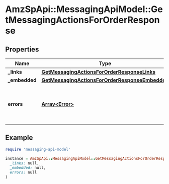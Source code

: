 # AmzSpApi::MessagingApiModel::GetMessagingActionsForOrderResponse

## Properties

| Name | Type | Description | Notes |
| ---- | ---- | ----------- | ----- |
| **_links** | [**GetMessagingActionsForOrderResponseLinks**](GetMessagingActionsForOrderResponseLinks.md) |  | [optional] |
| **_embedded** | [**GetMessagingActionsForOrderResponseEmbedded**](GetMessagingActionsForOrderResponseEmbedded.md) |  | [optional] |
| **errors** | [**Array&lt;Error&gt;**](Error.md) | A list of error responses returned when a request is unsuccessful. | [optional] |

## Example

```ruby
require 'messaging-api-model'

instance = AmzSpApi::MessagingApiModel::GetMessagingActionsForOrderResponse.new(
  _links: null,
  _embedded: null,
  errors: null
)
```

